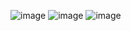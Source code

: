 ![image](https://user-images.githubusercontent.com/112848977/219445083-dd0111ba-87ed-428c-8224-d3edfeab484c.png)
![image](https://user-images.githubusercontent.com/112848977/219445299-c34e781e-9bfe-4c04-bd1e-7e54e921723e.png)
![image](https://user-images.githubusercontent.com/112848977/219445435-e8a810d5-7aa7-4226-b4b5-8cc0a2397cee.png)
